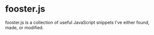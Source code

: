 fooster.js
==========

fooster.js is a collection of useful JavaScript snippets I've either found, made, or modified.
